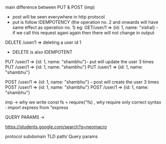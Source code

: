 main difference between PUT & POST (imp)
- post will be seen everywhere in http protocol
- put is follow IDEMPOTENCY (the operation no. 2 and onwards will have same effect as operation no. 1)
eg: GET/user/1 => {id: 1, name: "vishal} - if we call this request agani again then there will not change in output

DELETE /user/1 => deleting a user id 1

- DELETE is also IDEMPOTENT

PUT /user/1 => {id: 1, name: "shambhu"}- put will update the user 3 times
PUT /user/1 => {id: 1, name: "shambhu"}
PUT /user/1 => {id: 1, name: "shambhu"}

POST /user/1 => {id: 1, name: "shambhu"} - post will create the user 3 times
POST /user/1 => {id: 1, name: "shambhu"} 
POST /user/1 => {id: 1, name: "shambhu"} 


imp -> why we write const fs = require("fs) , why require only
correct syntax : import express from "express

QUERY PARAMS ->

https://students.google.com/search?q=neomacro

protocol subdomain      TLD  path/    Query   params